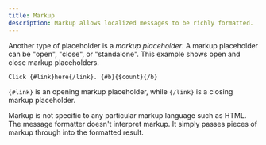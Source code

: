 ```yaml
---
title: Markup
description: Markup allows localized messages to be richly formatted.
---
```


Another type of placeholder is a _markup placeholder_. A markup placeholder can be "open", "close", or "standalone". This example shows open and close markup placeholders.

```mf2
Click {#link}here{/link}. {#b}{$count}{/b}
```

`{#link}` is an opening markup placeholder, while `{/link}` is a closing markup placeholder.

Markup is not specific to any particular markup language such as HTML. The message formatter doesn't interpret markup. It simply passes pieces of markup through into the formatted result.